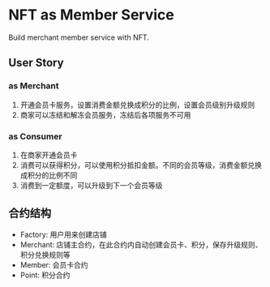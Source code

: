 # NFT as Member Service
Build merchant member service with NFT.

## User Story
### as Merchant
1. 开通会员卡服务，设置消费金额兑换成积分的比例，设置会员级别升级规则
2. 商家可以冻结和解冻会员服务，冻结后各项服务不可用

### as Consumer
1. 在商家开通会员卡
2. 消费可以获得积分，可以使用积分抵扣金额。不同的会员等级，消费金额兑换成积分的比例不同
3. 消费到一定额度，可以升级到下一个会员等级

## 合约结构
- Factory: 用户用来创建店铺
- Merchant: 店铺主合约，在此合约内自动创建会员卡、积分，保存升级规则、积分兑换规则等
- Member: 会员卡合约
- Point: 积分合约